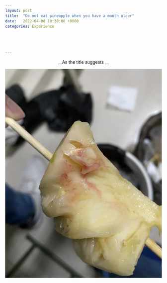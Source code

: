 ```yaml
---
layout: post
title:  "Do not eat pineapple when you have a mouth ulcer"
date:   2022-04-08 10:30:00 +0800
categories: Experience




---
```




<center>__As the title suggests __</center>

![blood on the pineapple](assets\pictures\ulcer\blood_on_pineapple.JPG)
